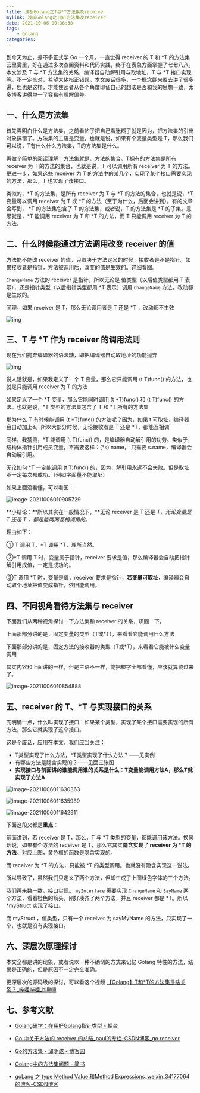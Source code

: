```yaml
---
title: 浅析Golang之T与*T方法集及receiver
mylink: 浅析Golang之T与T方法集及receiver
date: 2021-10-06 00:36:38
tags:
	- Golang
categories:
---
```


到今天为止，差不多正式学 Go 一个月。一直觉得 receiver 的 T 和 *T 的方法集云里雾里，好在通过多次查阅资料和代码实践，终于在表象方面掌握了七七八八。本文涉及 T 与 *T 方法集的关系，编译器自动解引用与取地址，T 与 *T 接口实现等。不一定全对，希望大佬指正错误。本文废话很多，一个概念翻来覆去讲了很多遍，但也是这样，才能使读者从各个角度印证自己的想法是否和我的思想一致，太多博客讲得单一了容易有理解偏差。

<!--more-->

## 一、什么是方法集

首先弄明白什么是方法集，之前看帖子把自己看迷糊了就是因为，把方法集的引出对象搞错了。方法集的主语是变量。也就是说，如果有个变量类型是 T，那么我们可以说，T有什么什么方法集，T的方法集是什么。

再做个简单的阅读理解：方法集就是，方法的集合。T拥有的方法集是所有 receiver 为 T 的方法的集合，也就是说，T 可以调用所有 receiver 为 T 的方法。更进一步，如果这些 receiver 为 T 的方法中的某几个，实现了某个接口需要实现的方法，那么，T 也实现了该接口。

类似的，*T 的方法集，是所有 receiver 为 T 与 *T 的方法的集合，也就是说，\*T 变量可以调用 receiver 为 T 或 *T 的方法（至于为什么，后面会讲到）。有的文章会写到， *T 的方法集包含了 T 的方法集，或者说，T 的方法集是 *T 的子集。意思就是，\*T 能调用 receiver 为 T 和 \*T 的方法，而 T 只能调用 receiver 为 T 的方法。

## 二、什么时候能通过方法调用改变 receiver 的值

方法能不能改 receiver 的值，只取决于方法定义的时候，接收者是不是指针。如果接收者是指针，方法被调用后，改变的值是生效的。详细看图。

`ChangeName` 方法的 receiver 是指针，所以无论是 值类型（以后值类型都用 T 表示），还是指针类型（以后指针类型都用 \*T 表示）调用 `ChangeName` 方法，改动都是生效的。

同理，如果 receiver 是 T，那么无论调用者是 T 还是 *T ，改动都不生效

![img](https://bird-notes.oss-cn-hangzhou.aliyuncs.com/img/%5BQJUH5B6I~%60~X96GWO%5D@IP3.jpg)

## 三、T 与 *T 作为 receiver 的调用法则

现在我们抛弃编译器的语法糖，即把编译器自动取地址的功能抛弃

![img](https://bird-notes.oss-cn-hangzhou.aliyuncs.com/img/LE22YTJCV4%5B%5BW058%60%5B31ZQL.jpg)

说人话就是，如果我定义了一个 T 变量，那么它只能调用 (t T)func() 的方法，也就是只能调用 receiver 为 T 的方法

如果定义了一个 *T 变量，那么它能同时调用 (t *T)func() 和 (t T)func() 的方法。也就是说，*T 类型的方法集包含了 T 和 *T 所有的方法集

那为什么 T 有时候能调用 (t *T)func() 的方法呢？因为，如果 t 可取址，编译器会自动加上&，所以大部分时候，无论接收者是 T 还是 *T，都能互相调

同样，我猜测，*T 能调用 (t T)func() 的，是编译器自动解引用的功劳。类似于，结构体指针引用成员变量，不需要这样：(\*s).name， 只需要 s.name，编译器会自动解引用。

无论如何 *T 一定能调用 (t T)func() 的，因为，解引用永远不会失败。但是取址不一定每次都成功。（例如字面量不能取址）

如果上面没看懂，可以看图：

![image-20211006010905729](https://bird-notes.oss-cn-hangzhou.aliyuncs.com/img/image-20211006010905729.png)

**小结论：**所以其实在一般情况下，**无论 receiver 是 T 还是 *T，无论变量是 T 还是 *T ，都是能两两互相调用的。**

理由如下：

① T 调用 T，*T 调用 *T，理所当然。

②*T 调用 T 时，变量属于指针，receiver 要求是值，那么编译器会自动把指针解引用成值，一定是成功的。

③T 调用 *T 时，变量是值，receiver 要求是指针，**若变量可取址**，编译器会自动取个地址把值变成指针，依旧能调用。

## 四、不同视角看待方法集与 receiver

下面我们从两种视角探讨一下方法集和 receiver 的关系，巩固一下。

上面那部分讲的是，固定变量的类型（T或*T），来看看它能调用什么方法

下面那部分讲的是，固定方法的接收器的类型（T或*T），来看看它能被什么变量调用

其实内容和上面讲的一样，但是主语不一样，能把橙字全部看懂，应该就算绕过来了。

![image-20211006010854888](https://bird-notes.oss-cn-hangzhou.aliyuncs.com/img/image-20211006010854888.png)

## 五、receiver 的 T、*T 与实现接口的关系

先明确一点，什么叫实现了接口：如果某个类型，实现了某个接口需要实现的所有方法，那么它就实现了这个接口。

这是个废话，应用在本文，我们应当关注：

* T类型实现了什么方法，*T类型实现了什么方法？——见实例
* 有哪些方法是隐含实现的？——见面三张图
* **实现接口与前面讲的谁能调用谁的关系是什么：T变量能调用方法A，那么T就实现了方法A**

![image-20211006011630363](https://bird-notes.oss-cn-hangzhou.aliyuncs.com/img/image-20211006011630363.png)

![image-20211006011635989](https://bird-notes.oss-cn-hangzhou.aliyuncs.com/img/image-20211006011635989.png)

![image-20211006011642911](https://bird-notes.oss-cn-hangzhou.aliyuncs.com/img/image-20211006011642911.png)

下面这段又都是**重点**：

前面讲到，若 receiver 是 T，那么，T 与 \*T 类型的变量，都能调用该方法。换句话说，如果有个方法的 receiver 是 T，那么它其实**隐含实现了 receiver 为 \*T 的方法**。对应上图，黄色框的函数是隐含实现的。

而 receiver 为 *T 的方法，只能被 *T 的类型调用。也就没有隐含实现这一说法。

所以导致了，虽然我们只定义了两个方法，但却生成了上图绿色字体的三个方法。

我们再来数一数，接口实现。 `myInterface` 需要实现 `ChangeName` 和 `SayName` 两个方法，看看橙色的箭头，刚好凑齐了两个方法，并且 receiver 都是 *T。所以 \*myStruct 实现了接口。

而 myStruct ，值类型，只有一个 receiver 为 sayMyName 的方法，只实现了一个，也就是没有实现接口。



## 六、深层次原理探讨

本文全都是讲的现象，或者说以一种不确切的方式来记忆 Golang 特性的方法，结果是正确的，但是原因不一定完全准确。

更深层次的源码级的探讨，可以看这个视频 [【Golang】T和\*T的方法集是啥关系？_哔哩哔哩_bilibili](https://www.bilibili.com/video/BV1NK4y137PJ?spm_id_from=333.999.0.0)

## 七、参考文献

* [Golang研学：在用好Golang指针类型 - 掘金](https://juejin.cn/post/6844903831365648391)

* [Go 中关于方法的 receiver 的总结_paul的专栏-CSDN博客_go receiver](https://blog.csdn.net/e3002/article/details/109459356)

* [Go的方法集 - 邱明成 - 博客园](https://www.cnblogs.com/qiumingcheng/p/9829781.html)

* [Golang中的方法集问题 - 简书](https://www.jianshu.com/p/d93656cdce0a)

* [goLang 之 type Method Value 和Method Expressions_weixin_34177064的博客-CSDN博客](https://blog.csdn.net/weixin_34177064/article/details/88918754)